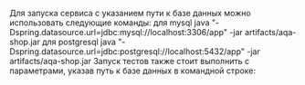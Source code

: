 Для запуска сервиса с указанием пути к базе данных можно использовать следующие команды:
для mysql
java "-Dspring.datasource.url=jdbc:mysql://localhost:3306/app" -jar artifacts/aqa-shop.jar
для postgresql
java "-Dspring.datasource.url=jdbc:postgresql://localhost:5432/app" -jar artifacts/aqa-shop.jar
Запуск тестов также стоит выполнить с параметрами, указав путь к базе данных в командной строке:

